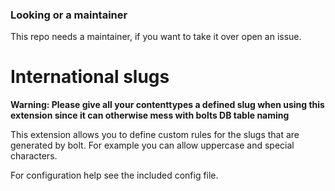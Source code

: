 ### Looking or a maintainer

This repo needs a maintainer, if you want to take it over open an issue.

International slugs
==================

**Warning: Please give all your contenttypes a defined slug when using this
extension since it can otherwise mess with bolts DB table naming**

This extension allows you to define custom rules for the slugs that are
generated by bolt. For example you can allow uppercase and special characters.

For configuration help see the included config file.
